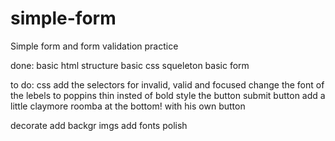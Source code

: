 # simple-form
Simple form and form validation practice

done:
basic html structure
basic css squeleton
basic form 

to do:
css
    add the selectors for invalid, valid and focused
    change the font of the lebels to poppins thin insted of bold
    style the button submit button
    add a little claymore roomba at the bottom! with his own button

decorate
    add backgr imgs
    add fonts
    polish